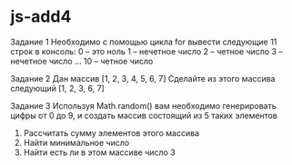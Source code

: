 # js-add4

Задание 1
Необходимо с помощью цикла for вывести следующие 11 строк в консоль:
0 – это ноль
1 – нечетное число
2 – четное число
3 – нечетное число
…
10 – четное число

Задание 2
Дан массив [1, 2, 3, 4, 5, 6, 7]
Сделайте из этого массива следующий [1, 2, 3, 6, 7]

Задание 3
Используя Math.random() вам необходимо генерировать цифры от 0 до 9, и создать массив состоящий из 5 таких элементов
1. Рассчитать сумму элементов этого массива
2. Найти минимальное число
3. Найти есть ли в этом массиве число 3

